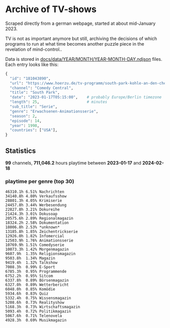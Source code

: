 # Archive of TV-shows

Scraped directly from a german webpage, started at about mid-January 2023.

TV is not as important anymore but still, archiving the decisions of which programs to run at what time
becomes another puzzle piece in the revelation of mind-control.. 

Data is stored in [docs/data/YEAR/MONTH/YEAR-MONTH-DAY.ndjson](docs/data/) files. 
Each entry looks like this:

```python
{
  "id": "181043890", 
  "url": "https://www.hoerzu.de/tv-programm/south-park-kohle-an-den-chefkoch/bid_181043890/", 
  "channel": "Comedy Central", 
  "title": "South Park", 
  "date": "2023-01-17T05:15:00",    # probably Europe/Berlin timezone 
  "length": 25,                     # minutes 
  "sub_title": "Serie", 
  "genre": "Erwachsenen-Animationsserie", 
  "season": 2, 
  "episode": 14, 
  "year": 1998, 
  "countries": ["USA"],
}
```

## Statistics

**99** channels, **711,046.2** hours playtime between **2023-01-17** and **2024-02-18**


### playtime per genre (top 30)

    46310.1h 6.51% Nachrichten
    34140.8h 4.80% Verkaufsshow
    28801.3h 4.05% Krimiserie
    24457.8h 3.44% Werbesendung
    22827.8h 3.21% Dokureihe
    21424.3h 3.01% Dokusoap
    20575.6h 2.89% Regionalmagazin
    18324.2h 2.58% Dokumentation
    18006.8h 2.53% *unknown*
    13185.8h 1.85% Zeichentrickserie
    12926.0h 1.82% Infomercial
    12503.9h 1.76% Animationsserie
    10769.9h 1.51% Comedyserie
    10073.3h 1.42% Morgenmagazin
    9607.9h  1.35% Religionsmagazin
    9503.8h  1.34% Magazin
    9419.4h  1.32% Talkshow
    7008.3h  0.99% E-Sport
    6785.3h  0.95% Programmende
    6752.2h  0.95% Sitcom
    6337.8h  0.89% Börsenmagazin
    6327.0h  0.89% Wetterbericht
    6048.0h  0.85% Komödie
    5934.6h  0.83% Quiz
    5332.4h  0.75% Wissensmagazin
    5208.6h  0.73% Realityshow
    5168.3h  0.73% Wirtschaftsmagazin
    5093.4h  0.72% Politikmagazin
    5067.6h  0.71% Telenovela
    4928.3h  0.69% Musikmagazin
